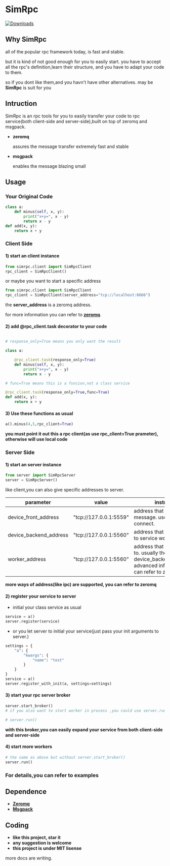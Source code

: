 # SimRpc

[![Downloads](https://pepy.tech/badge/simrpc)](https://pepy.tech/project/simrpc)

## Why SimRpc

all of the popular rpc framework today, is fast and stable.

but it is kind of not good enough for you to easily start.
you have to accept all the rpc's definition,learn their structure, and you have to adapt your code to them.

so if you dont like them,and you havn't have other alternatives. may be **SimRpc** is suit for you

## Intruction

SimRpc is an rpc tools for you to easily transfer your code to rpc service(both client-side and server-side),built on top of zeromq and msgpack.


* **zeromq**

    assures the message transfer extremely fast and stable

* **msgpack**

    enables the message blazing small

## Usage

### Your Original Code

``` python
class a:
    def minus(self, x, y):
        print("x+y=", x - y)
        return x - y
def add(x, y):
    return x + y
```

### Client Side

#### 1) start an client instance

``` python
from simrpc.client import SimRpcClient
rpc_client = SimRpcClient()
```

or maybe you want to start a specific address

``` python
from simrpc.client import SimRpcClient
rpc_client = SimRpcClient(server_address="tcp://localhost:6666")
```

the **server_address** is a zeromq address.

for more information you can refer to **[zeromq](http://zeromq.org/)**.

#### 2) add @rpc_client.task decorator to your code

``` python

# response_only=True means you only want the result

class a:

    @rpc_client.task(response_only=True)
    def minus(self, x, y):
        print("x+y=", x - y)
        return x - y

# func=True means this is a funcion,not a class service

@rpc_client.task(response_only=True,func=True)
def add(x, y):
    return x + y
```

#### 3) Use these functions as usual

```python
a().minus(4,5,rpc_client=True)
```
**you must point it out this a rpc client(as use rpc_client=True prameter), otherwise will use local code**

### Server Side

#### 1) start an server instance

```python
from server import SimRpcServer
server = SimRpcServer()
```

like client,you can also give specific addresses to server.

parameter|value|instruction
-|-|-
device_front_address|"tcp://127.0.0.1:5559"|address that receive message. used for client to connect.
device_backend_address|"tcp://127.0.0.1:5560"|address that send message to service worker.
worker_address|"tcp://127.0.0.1:5560"|address that worker connect to. usually the same with device_backend_address.for advanced infomation,you can refer to zeromq

**more ways of address(like ipc) are supported, you can refer to zeromq**

#### 2) register your service to server

* initial your class service as usual

```python
service = a()
server.register(service)
```

* or you let server to initial your service(just pass your init arguments to server.)

```python
settings = {
    "a": {
        "kwargs": {
            "name": "test"
        }
    }
}
service = a()
server.register_with_init(a, settings=settings)
```

#### 3) start your rpc server broker

```python
server.start_broker()
# if you also want to start worker in process ,you could use server.run(),this will start a few workers.

# server.run()
```

**with this broker,you can easily expand your service from both client-side and server-side**

#### 4) start more workers

```python
# the same as above but without server.start_broker()
server.run()
```

### For details,you can refer to examples

## Dependence

* **[Zeromq](http://zeromq.org/)**
* **[Msgpack](https://msgpack.org/index.html)**

## Coding

* **like this project, star it**
* **any suggestion is welcome**
* **this project is under MIT lisense**

more docs are writing.
